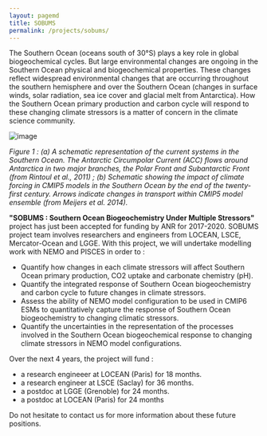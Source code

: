 ```yaml
---
layout: pagemd
title: SOBUMS
permalink: /projects/sobums/
---
```


The Southern Ocean (oceans south of 30°S) plays a key role in global biogeochemical cycles. But large environmental changes are ongoing in the Southern Ocean physical and biogeochemical properties. These changes reflect widespread environmental changes that are occurring throughout the southern hemisphere and over the Southern Ocean (changes in surface winds, solar radiation, sea ice cover and glacial melt from Antarctica). How the Southern Ocean primary production and carbon cycle will respond to these changing climate stressors is a matter of concern in the climate science community.


![image](https://auraoupa.github.io/template4/assets/img/projects/sobums-meijers.png "A changing Southern Ocean.")

*Figure 1 : (a) A schematic representation of the current systems in the Southern Ocean. The Antarctic Circumpolar Current (ACC) flows around Antarctica in two major branches, the Polar Front and Subantarctic Front (from Rintoul et al., 2011) ; (b) Schematic showing the impact of climate forcing in CMIP5 models in the Southern Ocean by the end of the twenty-first century. Arrows indicate changes in transport within CMIP5 model ensemble (from Meijers et al. 2014).*

**"SOBUMS : Southern Ocean Biogeochemistry Under Multiple Stressors"** project has just been accepted for funding by ANR for 2017-2020. SOBUMS project team involves researchers and engineers from LOCEAN, LSCE, Mercator-Ocean and LGGE. With this project, we will undertake modelling work with NEMO and PISCES in order to : 

 - Quantify how changes in each climate stressors will affect Southern Ocean primary production, CO2 uptake and carbonate chemistry (pH).
 - Quantify the integrated response of Southern Ocean biogeochemistry and carbon cycle to future changes in climate stressors.
 - Assess the ability of NEMO model configuration to be used in CMIP6 ESMs to quantitatively capture the response of Southern Ocean biogeochemistry to changing climatic stressors.
 - Quantify the uncertainties in the representation of the processes involved in the Southern Ocean biogeochemical response to changing climate stressors in NEMO model configurations.


Over the next 4 years, the project will fund : 

 - a research engineeer at LOCEAN (Paris) for 18 months.
 - a research engineer at LSCE (Saclay) for 36 months.
 - a postdoc at LGGE (Grenoble) for 24 months.
 - a postdoc at LOCEAN (Paris) for 24 months

Do not hesitate to contact us for more information about these future positions. 



